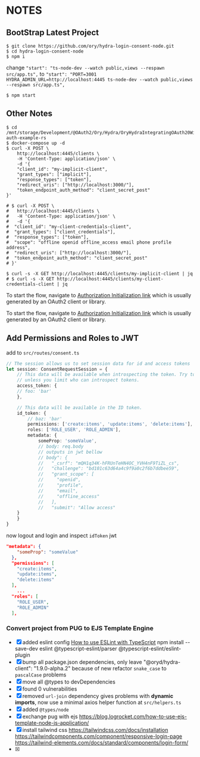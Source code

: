 # NOTES

## BootStrap Latest Project

```shell
$ git clone https://github.com/ory/hydra-login-consent-node.git
$ cd hydra-login-consent-node
$ npm i
```

change `"start": "ts-node-dev --watch public,views --respawn src/app.ts",` to `"start": "PORT=3001 HYDRA_ADMIN_URL=http://localhost:4445 ts-node-dev --watch public,views --respawn src/app.ts",`

```shell
$ npm start
```

## Other Notes

```shell
$ cd /mnt/storage/Development/@OAuth2/Ory/Hydra/OryHydraIntegratingOAuth20WithARustWebService/hydra-auth-example-rs
$ docker-compose up -d
$ curl -X POST \
	http://localhost:4445/clients \
	-H 'Content-Type: application/json' \
	-d '{
	"client_id": "my-implicit-client",
	"grant_types": ["implicit"],
	"response_types": ["token"],
	"redirect_uris": ["http://localhost:3000/"],
	"token_endpoint_auth_method": "client_secret_post"
}'

# $ curl -X POST \
#   http://localhost:4445/clients \
#   -H 'Content-Type: application/json' \
#   -d '{
#  "client_id": "my-client-credentials-client",
#  "grant_types": ["client_credentials"],
#  "response_types": ["token"],
#  "scope": "offline openid offline_access email phone profile address",
#  "redirect_uris": ["http://localhost:3000/"],
#  "token_endpoint_auth_method": "client_secret_post"
# }'

$ curl -s -X GET http://localhost:4445/clients/my-implicit-client | jq
# $ curl -s -X GET http://localhost:4445/clients/my-client-credentials-client | jq
```

To start the flow, navigate to [Authorization Initialization link](localhost:4444/oauth2/auth?client_id=my-implicit-client&response_type=token&scope=offline&state=blahblahblah) which is usually generated by an OAuth2 client or library.

To start the flow, navigate to [Authorization Initialization link](localhost:4444/oauth2/auth?client_id=my-client-credentials-client&response_type=token&scope=offline&state=blahblahblah) which is usually generated by an OAuth2 client or library.

## Add Permissions and Roles to JWT

add to `src/routes/consent.ts`

```typescript
// The session allows us to set session data for id and access tokens
let session: ConsentRequestSession = {
	// This data will be available when introspecting the token. Try to avoid sensitive information here,
	// unless you limit who can introspect tokens.
	access_token: {
	// foo: 'bar'
	},

	// This data will be available in the ID token.
	id_token: {
		// baz: 'bar'
		permissions: ['create:items', 'update:items', 'delete:items'],
		roles: ['ROLE_USER', 'ROLE_ADMIN'],
		metadata: {
			someProp: 'someValue',
			// body: req.body
			// outputs in jwt bellow
			// body": {
			//   "_csrf": "mQH1q34K-hFRUnTeHN4OC_YVH4nF9TiZL_cs",
			//   "challenge": "bd101c63d64a4c9f9a0c2f6b7ddbee59",
			//   "grant_scope": [
			//     "openid",
			//     "profile",
			//     "email",
			//     "offline_access"
			//   ],
			//   "submit": "Allow access"
	}
	}
}
```

now logout and login and inspect `idToken` jwt

```json
"metadata": {
    "someProp": "someValue"
  },
  "permissions": [
    "create:items",
    "update:items",
    "delete:items"
  ],
	...
  "roles": [
    "ROLE_USER",
    "ROLE_ADMIN"
  ],
```

### Convert project from PUG to EJS Template Engine

- [X] added eslint config
		[How to use ESLint with TypeScript](https://khalilstemmler.com/blogs/typescript/eslint-for-typescript/)
		npm install --save-dev eslint @typescript-eslint/parser @typescript-eslint/eslint-plugin
- [X] bump all package.json dependencies, only leave "@oryd/hydra-client": "1.9.0-alpha.2" because of new refactor `snake_case` to `pascalCase` problems
- [X] move all @types to devDependencies
- [X] found 0 vulnerabilities
- [X] removed `url-join` dependency gives problems with  **dynamic imports**, now use a minimal axios helper function at `src/helpers.ts`
- [X] added `@types/node`
- [X] exchange pug with ejs
	https://blog.logrocket.com/how-to-use-ejs-template-node-js-application/
- [X] install tailwind css
	https://tailwindcss.com/docs/installation
	https://tailwindcomponents.com/component/responsive-login-page
	https://tailwind-elements.com/docs/standard/components/login-form/
- [X] 
